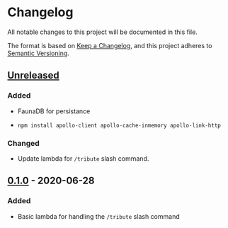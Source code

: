 # Changelog

All notable changes to this project will be documented in this file.

The format is based on [Keep a Changelog](https://keepachangelog.com/en/1.0.0/),
and this project adheres to [Semantic Versioning](https://semver.org/spec/v2.0.0.html).

## [Unreleased]

### Added

- FaunaDB for persistance

- `npm install apollo-client apollo-cache-inmemory apollo-link-http`

### Changed

- Update lambda for `/tribute` slash command.

## [0.1.0] - 2020-06-28

### Added

- Basic lambda for handling the `/tribute` slash command

[unreleased]: https://github.com/dansteren/tribute/compare/v0.1.0...HEAD
[0.1.0]: https://github.com/dansteren/tribute/releases/tag/v0.1.0

